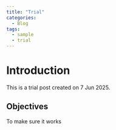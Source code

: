 ```yaml
---
title: "Trial"
categories:
  - Blog
tags:
  - sample
  - trial
---
```


# Introduction
This is a trial post created on 7 Jun 2025.
## Objectives
To make sure it works
